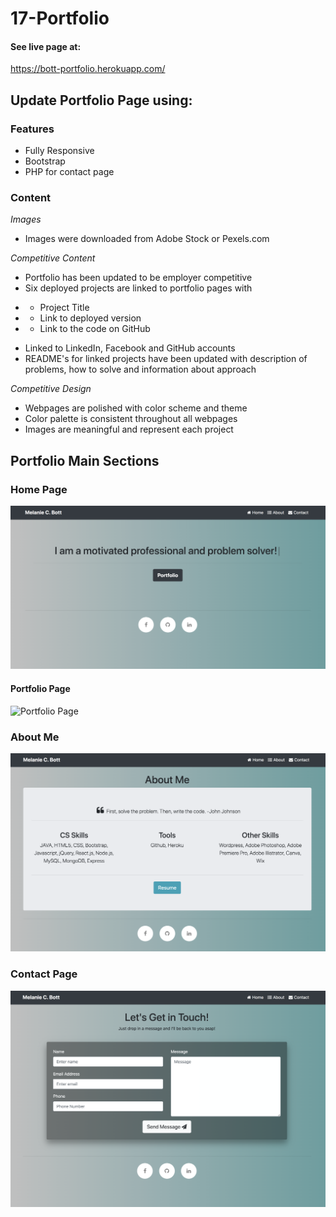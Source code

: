 # 17-Portfolio

#### See live page at:
https://bott-portfolio.herokuapp.com/


## Update Portfolio Page using:

### **Features**
- Fully Responsive
- Bootstrap 
- PHP for contact page

### **Content**

*Images*
- Images were downloaded from Adobe Stock or Pexels.com

*Competitive Content*
- Portfolio has been updated to be employer competitive
- Six deployed projects are linked to portfolio pages with
* * Project Title
* * Link to deployed version
* * Link to the code on GitHub
- Linked to LinkedIn, Facebook and GitHub accounts
- README's for linked projects have been updated with description of problems, how to solve and information about approach

*Competitive Design*
- Webpages are polished with color scheme and theme
- Color palette is consistent throughout all webpages
- Images are meaningful and represent each project

## Portfolio Main Sections

### Home Page
![Portfolio Page](/public/img/home.png)

#### Portfolio Page
![Portfolio Page](/public/img/.png)

### About Me
![Portfolio](/public/img/about.png)

### Contact Page
![Portfolio Page](/public/img/contactpg.png)


